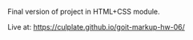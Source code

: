 Final version of project in HTML+CSS module.

Live at: https://culplate.github.io/goit-markup-hw-06/
